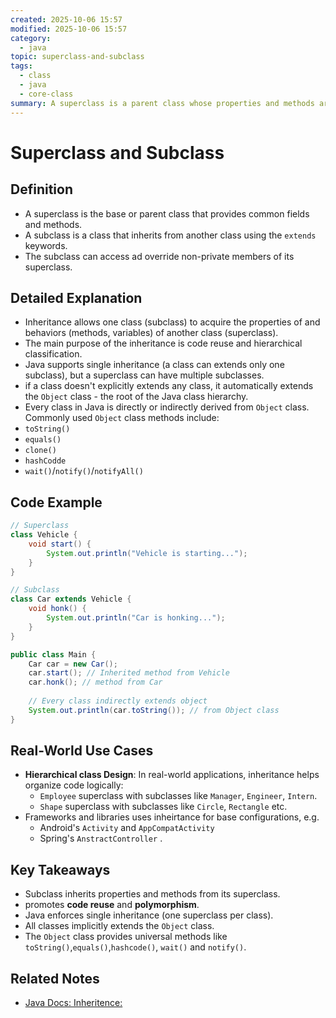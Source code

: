 ```yaml
---
created: 2025-10-06 15:57
modified: 2025-10-06 15:57
category:
  - java
topic: superclass-and-subclass
tags:
  - class
  - java
  - core-class
summary: A superclass is a parent class whose properties and methods are inherited by other classes, while a subclass (child class) extends that superclass to reuse, modify, or add new functionality. In Java, if a class doesn't explicitly extends another class, it implicitly extends the `Object` class.
---
```

# Superclass and Subclass

## Definition

- A superclass is the base or parent class that provides common fields and methods.
- A subclass is a class that inherits from another class using the `extends` keywords.
- The subclass can access ad override non-private members of its superclass.
## Detailed Explanation

- Inheritance allows one class (subclass) to acquire the properties of and behaviors (methods, variables) of another class (superclass).
- The main purpose of the inheritance is code reuse and hierarchical classification.
- Java supports single inheritance (a class can extends only one subclass), but a superclass can have multiple subclasses.
- if a class doesn't explicitly extends any class, it automatically extends the `Object` class - the root of the Java class hierarchy.
- Every class in Java is directly or indirectly derived from `Object` class.
Commonly used `Object` class methods include:
- `toString()`
- `equals()`
- `clone()`
- `hashCodde`
- `wait()`/`notify()`/`notifyAll()`

## Code Example

```java
// Superclass
class Vehicle {
	void start() {
		System.out.println("Vehicle is starting...");
	}
}

// Subclass
class Car extends Vehicle {
	void honk() {
		System.out.println("Car is honking...");
	}
}

public class Main {
	Car car = new Car();
	car.start(); // Inherited method from Vehicle
	car.honk(); // method from Car
	
	// Every class indirectly extends object
	System.out.println(car.toString()); // from Object class
}
```

## Real-World Use Cases

- **Hierarchical class Design**:
  In real-world applications, inheritance helps organize code logically:
	- `Employee` superclass with subclasses like `Manager`, `Engineer`, `Intern`.
	- `Shape` superclass with subclasses like `Circle`, `Rectangle` etc.
- Frameworks and libraries uses inheirtance for base configurations, e.g.
	- Android's `Activity` and `AppCompatActivity`
	- Spring's `AnstractController` .
## Key Takeaways

- Subclass inherits properties and methods from its superclass.
- promotes **code reuse**  and **polymorphism**.
- Java enforces single inheritance (one superclass per class).
- All classes implicitly extends the `Object` class.
- The `Object` class provides universal methods like `toString()`,`equals()`,`hashcode()`, `wait()` and `notify()`.

## Related Notes

- [Java Docs: Inheritence:](https://docs.oracle.com/javase/tutorial/java/IandI/subclasses.html)
